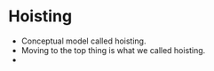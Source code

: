 # Hoisting

- Conceptual model called hoisting.
- Moving to the top thing is what we called hoisting.
-